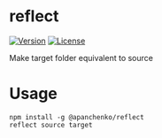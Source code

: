 reflect
=======

[![Version](https://img.shields.io/npm/v/@apanchenko/reflect.svg)](https://npmjs.org/package/@apanchenko/reflect)
[![License](https://img.shields.io/npm/l/@apanchenko/reflect.svg)](https://github.com/apanchenko/reflect/blob/master/package.json)

Make target folder equivalent to source

# Usage

```sh-session
npm install -g @apanchenko/reflect
reflect source target
```
